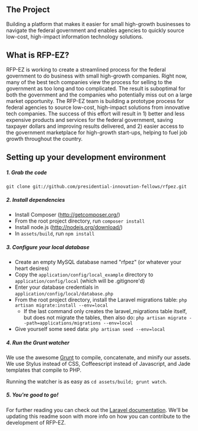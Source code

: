 ## The Project

Building a platform that makes it easier for small high-growth businesses to navigate the federal government and enables agencies to quickly source low-cost, high-impact information technology solutions.

## What is RFP-EZ?

RFP-EZ is working to create a streamlined process for the federal government to do business with small high-growth companies. Right now, many of the best tech companies view the process for selling to the government as too long and too complicated. The result is suboptimal for both the government and the companies who potentially miss out on a large market opportunity. The RFP-EZ team is building a prototype process for federal agencies to source low-cost, high-impact solutions from innovative tech companies. The success of this effort will result in 1) better and less expensive products and services for the federal government, saving taxpayer dollars and improving results delivered, and 2) easier access to the government marketplace for high-growth start-ups, helping to fuel job growth throughout the country.

## Setting up your development environment

##### 1. Grab the code
`git clone git://github.com/presidential-innovation-fellows/rfpez.git`

##### 2. Install dependencies
- Install Composer (http://getcomposer.org/)
- From the root project directory, run `composer install`
- Install node.js (http://nodejs.org/download/)
- In `assets/build`, run `npm install`

##### 3. Configure your local database
- Create an empty MySQL database named "rfpez" (or whatever your heart desires)
- Copy the `application/config/local_example` directory to `application/config/local` (which will be .gitignore'd)
- Enter your database credentials in `application/config/local/database.php`
- From the root project directory, install the Laravel migrations table: `php artisan migrate:install --env=local`
  - If the last command only creates the laravel_migrations table itself, but does not migrate the tables, then also do: `php artisan migrate --path=applications/migrations --env=local`
- Give yourself some seed data: `php artisan seed --env=local`

##### 4. Run the Grunt watcher
We use the awesome [Grunt](http://gruntjs.com/) to compile, concatenate, and minify our assets. We use Stylus instead of CSS, Coffeescript instead of Javascript, and Jade templates that compile to PHP.

Running the watcher is as easy as `cd assets/build; grunt watch`.

##### 5. You're good to go!
For further reading you can check out the [Laravel documentation](http://www.laravel.com/docs). We'll be updating this readme soon with more info on how you can contribute to the development of RFP-EZ.
